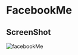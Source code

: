 # FacebookMe
## ScreenShot
![facebookMe](https://user-images.githubusercontent.com/57670228/111863930-9e175000-89a1-11eb-8faa-17cb54373feb.gif)
